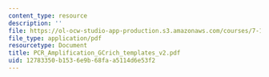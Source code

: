 ```yaml
---
content_type: resource
description: ''
file: https://ol-ocw-studio-app-production.s3.amazonaws.com/courses/7-13-experimental-microbial-genetics-fall-2003/12783350b1536e9b68faa5114d6e53f2_PCR_Amplification_GCrich_templates_v2.pdf
file_type: application/pdf
resourcetype: Document
title: PCR_Amplification_GCrich_templates_v2.pdf
uid: 12783350-b153-6e9b-68fa-a5114d6e53f2
---
```

